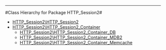 - - -

#Class Hierarchy for Package HTTP_Session2#<ul>
<li><a href="https://github.com/JeyDotC/Hirudo-docs/blob/master/http_session2/http_session2.html">HTTP_Session2\HTTP_Session2</a></li>
<li><a href="https://github.com/JeyDotC/Hirudo-docs/blob/master/http_session2/http_session2_container.html">HTTP_Session2\HTTP_Session2_Container</a><ul>
<li><a href="https://github.com/JeyDotC/Hirudo-docs/blob/master/http_session2/http_session2_container_db.html">HTTP_Session2\HTTP_Session2_Container_DB</a></li>
<li><a href="https://github.com/JeyDotC/Hirudo-docs/blob/master/http_session2/http_session2_container_mdb2.html">HTTP_Session2\HTTP_Session2_Container_MDB2</a></li>
<li><a href="https://github.com/JeyDotC/Hirudo-docs/blob/master/http_session2/http_session2_container_memcache.html">HTTP_Session2\HTTP_Session2_Container_Memcache</a></li>
</ul>
</li>
</ul>
